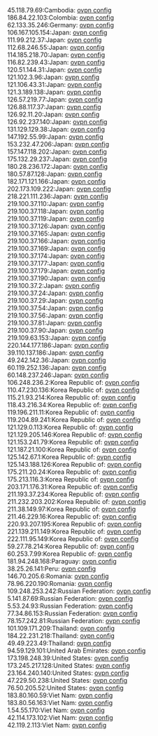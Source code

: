 45.118.79.69:Cambodia: [ovpn config](vpn/45_118_79_69.ovpn)  
186.84.22.103:Colombia: [ovpn config](vpn/186_84_22_103.ovpn)  
62.133.35.246:Germany: [ovpn config](vpn/62_133_35_246.ovpn)  
106.167.105.154:Japan: [ovpn config](vpn/106_167_105_154.ovpn)  
111.99.212.37:Japan: [ovpn config](vpn/111_99_212_37.ovpn)  
112.68.246.55:Japan: [ovpn config](vpn/112_68_246_55.ovpn)  
114.185.218.70:Japan: [ovpn config](vpn/114_185_218_70.ovpn)  
116.82.239.43:Japan: [ovpn config](vpn/116_82_239_43.ovpn)  
120.51.144.31:Japan: [ovpn config](vpn/120_51_144_31.ovpn)  
121.102.3.96:Japan: [ovpn config](vpn/121_102_3_96.ovpn)  
121.106.43.31:Japan: [ovpn config](vpn/121_106_43_31.ovpn)  
121.3.189.138:Japan: [ovpn config](vpn/121_3_189_138.ovpn)  
126.57.219.77:Japan: [ovpn config](vpn/126_57_219_77.ovpn)  
126.88.117.37:Japan: [ovpn config](vpn/126_88_117_37.ovpn)  
126.92.11.20:Japan: [ovpn config](vpn/126_92_11_20.ovpn)  
126.92.237.140:Japan: [ovpn config](vpn/126_92_237_140.ovpn)  
131.129.129.38:Japan: [ovpn config](vpn/131_129_129_38.ovpn)  
147.192.55.99:Japan: [ovpn config](vpn/147_192_55_99.ovpn)  
153.232.47.206:Japan: [ovpn config](vpn/153_232_47_206.ovpn)  
157.147.118.202:Japan: [ovpn config](vpn/157_147_118_202.ovpn)  
175.132.29.237:Japan: [ovpn config](vpn/175_132_29_237.ovpn)  
180.28.236.172:Japan: [ovpn config](vpn/180_28_236_172.ovpn)  
180.57.87.128:Japan: [ovpn config](vpn/180_57_87_128.ovpn)  
182.171.121.166:Japan: [ovpn config](vpn/182_171_121_166.ovpn)  
202.173.109.222:Japan: [ovpn config](vpn/202_173_109_222.ovpn)  
218.221.111.236:Japan: [ovpn config](vpn/218_221_111_236.ovpn)  
219.100.37.110:Japan: [ovpn config](vpn/219_100_37_110.ovpn)  
219.100.37.118:Japan: [ovpn config](vpn/219_100_37_118.ovpn)  
219.100.37.119:Japan: [ovpn config](vpn/219_100_37_119.ovpn)  
219.100.37.126:Japan: [ovpn config](vpn/219_100_37_126.ovpn)  
219.100.37.165:Japan: [ovpn config](vpn/219_100_37_165.ovpn)  
219.100.37.166:Japan: [ovpn config](vpn/219_100_37_166.ovpn)  
219.100.37.169:Japan: [ovpn config](vpn/219_100_37_169.ovpn)  
219.100.37.174:Japan: [ovpn config](vpn/219_100_37_174.ovpn)  
219.100.37.177:Japan: [ovpn config](vpn/219_100_37_177.ovpn)  
219.100.37.179:Japan: [ovpn config](vpn/219_100_37_179.ovpn)  
219.100.37.190:Japan: [ovpn config](vpn/219_100_37_190.ovpn)  
219.100.37.2:Japan: [ovpn config](vpn/219_100_37_2.ovpn)  
219.100.37.24:Japan: [ovpn config](vpn/219_100_37_24.ovpn)  
219.100.37.29:Japan: [ovpn config](vpn/219_100_37_29.ovpn)  
219.100.37.54:Japan: [ovpn config](vpn/219_100_37_54.ovpn)  
219.100.37.56:Japan: [ovpn config](vpn/219_100_37_56.ovpn)  
219.100.37.81:Japan: [ovpn config](vpn/219_100_37_81.ovpn)  
219.100.37.90:Japan: [ovpn config](vpn/219_100_37_90.ovpn)  
219.109.63.153:Japan: [ovpn config](vpn/219_109_63_153.ovpn)  
220.144.177.186:Japan: [ovpn config](vpn/220_144_177_186.ovpn)  
39.110.137.186:Japan: [ovpn config](vpn/39_110_137_186.ovpn)  
49.242.142.36:Japan: [ovpn config](vpn/49_242_142_36.ovpn)  
60.119.252.136:Japan: [ovpn config](vpn/60_119_252_136.ovpn)  
60.148.237.246:Japan: [ovpn config](vpn/60_148_237_246.ovpn)  
106.248.236.2:Korea Republic of: [ovpn config](vpn/106_248_236_2.ovpn)  
110.47.230.136:Korea Republic of: [ovpn config](vpn/110_47_230_136.ovpn)  
115.21.93.214:Korea Republic of: [ovpn config](vpn/115_21_93_214.ovpn)  
118.43.216.34:Korea Republic of: [ovpn config](vpn/118_43_216_34.ovpn)  
119.196.211.11:Korea Republic of: [ovpn config](vpn/119_196_211_11.ovpn)  
119.204.89.241:Korea Republic of: [ovpn config](vpn/119_204_89_241.ovpn)  
121.129.0.113:Korea Republic of: [ovpn config](vpn/121_129_0_113.ovpn)  
121.129.205.146:Korea Republic of: [ovpn config](vpn/121_129_205_146.ovpn)  
121.153.241.79:Korea Republic of: [ovpn config](vpn/121_153_241_79.ovpn)  
121.187.21.100:Korea Republic of: [ovpn config](vpn/121_187_21_100.ovpn)  
125.142.67.1:Korea Republic of: [ovpn config](vpn/125_142_67_1.ovpn)  
125.143.188.126:Korea Republic of: [ovpn config](vpn/125_143_188_126.ovpn)  
175.211.20.24:Korea Republic of: [ovpn config](vpn/175_211_20_24.ovpn)  
175.213.116.3:Korea Republic of: [ovpn config](vpn/175_213_116_3.ovpn)  
203.171.176.31:Korea Republic of: [ovpn config](vpn/203_171_176_31.ovpn)  
211.193.37.234:Korea Republic of: [ovpn config](vpn/211_193_37_234.ovpn)  
211.232.203.202:Korea Republic of: [ovpn config](vpn/211_232_203_202.ovpn)  
211.38.149.97:Korea Republic of: [ovpn config](vpn/211_38_149_97.ovpn)  
211.46.229.16:Korea Republic of: [ovpn config](vpn/211_46_229_16.ovpn)  
220.93.207.195:Korea Republic of: [ovpn config](vpn/220_93_207_195.ovpn)  
221.139.211.149:Korea Republic of: [ovpn config](vpn/221_139_211_149.ovpn)  
222.111.95.149:Korea Republic of: [ovpn config](vpn/222_111_95_149.ovpn)  
59.27.78.214:Korea Republic of: [ovpn config](vpn/59_27_78_214.ovpn)  
60.253.7.99:Korea Republic of: [ovpn config](vpn/60_253_7_99.ovpn)  
181.94.248.168:Paraguay: [ovpn config](vpn/181_94_248_168.ovpn)  
38.25.26.141:Peru: [ovpn config](vpn/38_25_26_141.ovpn)  
146.70.205.6:Romania: [ovpn config](vpn/146_70_205_6.ovpn)  
78.96.220.190:Romania: [ovpn config](vpn/78_96_220_190.ovpn)  
109.248.253.242:Russian Federation: [ovpn config](vpn/109_248_253_242.ovpn)  
5.141.87.69:Russian Federation: [ovpn config](vpn/5_141_87_69.ovpn)  
5.53.24.93:Russian Federation: [ovpn config](vpn/5_53_24_93.ovpn)  
77.34.86.153:Russian Federation: [ovpn config](vpn/77_34_86_153.ovpn)  
78.157.242.81:Russian Federation: [ovpn config](vpn/78_157_242_81.ovpn)  
101.109.171.209:Thailand: [ovpn config](vpn/101_109_171_209.ovpn)  
184.22.231.218:Thailand: [ovpn config](vpn/184_22_231_218.ovpn)  
49.49.223.49:Thailand: [ovpn config](vpn/49_49_223_49.ovpn)  
94.59.129.101:United Arab Emirates: [ovpn config](vpn/94_59_129_101.ovpn)  
173.198.248.39:United States: [ovpn config](vpn/173_198_248_39.ovpn)  
173.245.217.128:United States: [ovpn config](vpn/173_245_217_128.ovpn)  
23.164.240.140:United States: [ovpn config](vpn/23_164_240_140.ovpn)  
47.229.50.238:United States: [ovpn config](vpn/47_229_50_238.ovpn)  
76.50.205.52:United States: [ovpn config](vpn/76_50_205_52.ovpn)  
183.80.160.59:Viet Nam: [ovpn config](vpn/183_80_160_59.ovpn)  
183.80.56.163:Viet Nam: [ovpn config](vpn/183_80_56_163.ovpn)  
1.54.55.170:Viet Nam: [ovpn config](vpn/1_54_55_170.ovpn)  
42.114.173.102:Viet Nam: [ovpn config](vpn/42_114_173_102.ovpn)  
42.119.2.113:Viet Nam: [ovpn config](vpn/42_119_2_113.ovpn)  
